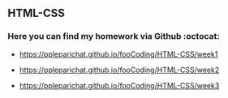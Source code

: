##  HTML-CSS




### Here you can find my homework via Github :octocat:

* https://ppleparichat.github.io/fooCoding/HTML-CSS/week1

* https://ppleparichat.github.io/fooCoding/HTML-CSS/week2

* https://ppleparichat.github.io/fooCoding/HTML-CSS/week3
